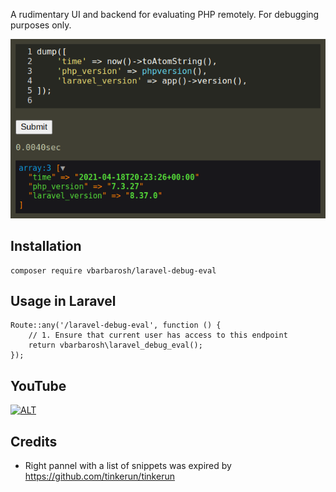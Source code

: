 A rudimentary UI and backend for evaluating PHP remotely.
For debugging purposes only.

![cover](cover.png)

## Installation

    composer require vbarbarosh/laravel-debug-eval

## Usage in Laravel

    Route::any('/laravel-debug-eval', function () {
        // 1. Ensure that current user has access to this endpoint
        return vbarbarosh\laravel_debug_eval();
    });

## YouTube

[![ALT](https://img.youtube.com/vi/gSofz-bkuCs/0.jpg)]([https://www.youtube.com/watch?v=gSofz-bkuCs](https://www.youtube.com/watch?v=gSofz-bkuCs))

## Credits

* Right pannel with a list of snippets was expired by https://github.com/tinkerun/tinkerun

